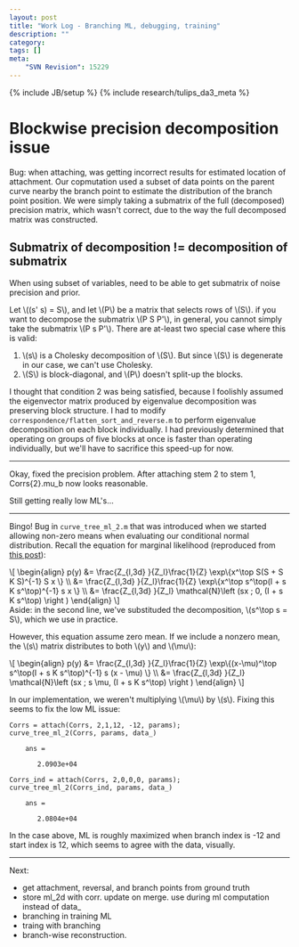 ```yaml
---
layout: post
title: "Work Log - Branching ML, debugging, training"
description: ""
category: 
tags: []
meta: 
    "SVN Revision": 15229
---
```

{% include JB/setup %}
{% include research/tulips_da3_meta %}

Blockwise precision decomposition issue
=========================================

Bug: when attaching, was getting incorrect results for estimated location of attachment.  Our copmutation used a subset of data points on the parent curve nearby the branch point to estimate the distribution of the branch point position.  We were simply taking a submatrix of the full (decomposed) precision matrix, which wasn't correct, due to the way the full decomposed matrix was constructed.

Submatrix of decomposition != decomposition of submatrix
-------------------------------------

When using subset of variables, need to be able to get submatrix of noise precision and prior.  

Let \\((s' s) = S\\), and let \\(P\\) be a matrix that selects rows of \\(S\\).  if you want to decompose the submatrix \\(P S P'\\), in general, you cannot simply take the submatrix \\(P s P'\\).  There are at-least two special case where this is valid:
    
1. \\(s\\) is a Cholesky decomposition of \\(S\\).  But since \\(S\\) is degenerate in our case, we can't use Cholesky.
2. \\(S\\) is block-diagonal, and \\(P\\) doesn't split-up the blocks.

I thought that condition 2 was being satisfied, because I foolishly assumed the eigenvector matrix produced by eigenvalue decomposition was preserving block structure.  I had to modify `correspondence/flatten_sort_and_reverse.m` to perform eigenvalue decomposition on each block individually.  I had previously determined that operating on groups of five blocks at once is faster than operating individually, but we'll have to sacrifice this speed-up for now.

---

Okay, fixed the precision problem.  After attaching stem 2 to stem 1, Corrs{2}.mu_b now looks reasonable.

Still getting really low ML's...
    
---

Bingo!  Bug in `curve_tree_ml_2.m` that was introduced when we started allowing non-zero means when evaluating our conditional normal distribution.   Recall the equation for marginal likelihood (reproduced from [this post]({{site.baseurl}}/2013/07/12/marginal-likelihood/)):

<div>
\[
\begin{align}
     p(y) &= \frac{Z_{l,3d} }{Z_l}\frac{1}{Z}  \exp\{x^\top S(S + S K S)^{-1} S x \} \\
     &= \frac{Z_{l,3d} }{Z_l}\frac{1}{Z}  \exp\{x^\top s^\top(I + s K s^\top)^{-1} s x \} \\
     &= \frac{Z_{l,3d} }{Z_l} \mathcal{N}\left (sx ; 0, (I + s K s^\top) \right )
\end{align}
\]
</div>

<div>Aside: in the second line, we've substituded the decomposition, \(s^\top s = S\), which we use in practice.  </div>

However, this equation assume zero mean.  If we include a nonzero mean, the \\(s\\) matrix distributes to both \\(y\\) and \\(\mu\\):

<div>
\[
\begin{align}
     p(y) &= \frac{Z_{l,3d} }{Z_l}\frac{1}{Z}  \exp\{(x-\mu)^\top s^\top(I + s K s^\top)^{-1} s (x - \mu) \} \\
     &= \frac{Z_{l,3d} }{Z_l} \mathcal{N}\left (sx ; s \mu, (I + s K s^\top) \right )
\end{align}
\]
</div>

In our implementation, we weren't multiplying \\(\mu\\) by \\(s\\).  Fixing this seems to fix the low ML issue:
    
    Corrs = attach(Corrs, 2,1,12, -12, params);
    curve_tree_ml_2(Corrs, params, data_)

        ans =

           2.0903e+04

    Corrs_ind = attach(Corrs, 2,0,0,0, params);
    curve_tree_ml_2(Corrs_ind, params, data_)

        ans =

           2.0804e+04

In the case above, ML is roughly maximized when branch index is -12 and start index is 12, which seems to agree with the data, visually.

---

Next:
* get attachment, reversal, and branch points from ground truth
* store ml_2d with corr. update on merge. use during ml computation instead of data_
* branching in training ML
* traing with branching
* branch-wise reconstruction.

